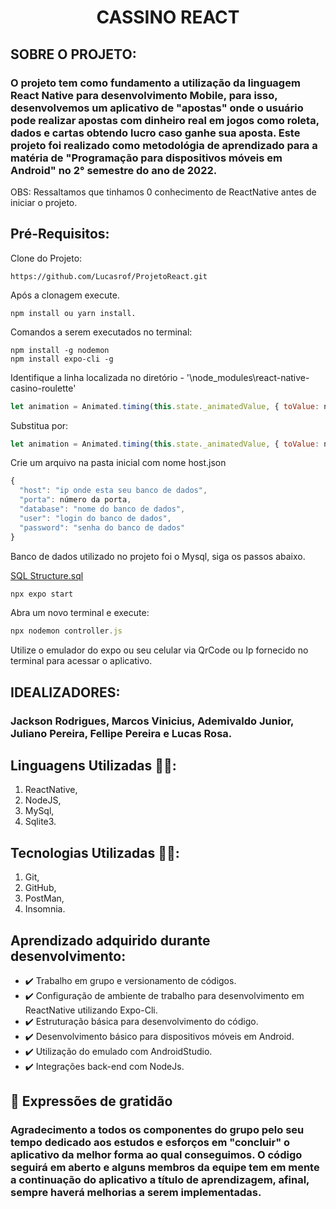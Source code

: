 # <h1 align="center"> **CASSINO REACT** </h1>

## SOBRE O PROJETO:
### O projeto tem como fundamento a utilização da linguagem __React Native__ para desenvolvimento Mobile, para isso, desenvolvemos um aplicativo de "apostas" onde o usuário pode realizar apostas com dinheiro real em jogos como roleta, dados e cartas obtendo lucro caso ganhe sua aposta. Este projeto foi realizado como metodológia de aprendizado para a matéria de "Programação para dispositivos móveis em Android" no 2° semestre do ano de 2022.
OBS: Ressaltamos que tinhamos 0 conhecimento de ReactNative antes de iniciar o projeto.
## Pré-Requisitos:
Clone do Projeto:
```
https://github.com/Lucasrof/ProjetoReact.git
```
Após a clonagem execute.
```
npm install ou yarn install.
```
Comandos a serem executados no terminal:
```
npm install -g nodemon
npm install expo-cli -g
```
Identifique a linha localizada no diretório - '\node_modules\react-native-casino-roulette'
```javascript
let animation = Animated.timing(this.state._animatedValue, { toValue: nextItem, easing, duration })
```
Substitua por:
```javascript
let animation = Animated.timing(this.state._animatedValue, { toValue: nextItem, easing, duration,useNativeDriver:true })
```
Crie um arquivo na pasta inicial com nome host.json
```javascript
{
  "host": "ip onde esta seu banco de dados",
  "porta": número da porta,
  "database": "nome do banco de dados",
  "user": "login do banco de dados",
  "password": "senha do banco de dados"
}
```
Banco de dados utilizado no projeto foi o Mysql, siga os passos abaixo.

<a href="https://github.com/Lucasrof/ProjetoReact/blob/a7c60cd13595193aa46b80df1560c8afdadb4e52/Structure%20Cassino.sql">SQL Structure.sql</a>

```javascript
npx expo start
```
Abra um novo terminal e execute:
```javascript
npx nodemon controller.js
```
Utilize o emulador do expo ou seu celular via QrCode ou Ip fornecido no terminal para acessar o aplicativo. 
## IDEALIZADORES:
### Jackson Rodrigues, Marcos Vinicius, Ademivaldo Junior, Juliano Pereira, Fellipe Pereira e Lucas Rosa.
## Linguagens Utilizadas 👨‍💻:
1. ReactNative, 
2. NodeJS,
3. MySql,
4. Sqlite3.
## Tecnologias Utilizadas 👨‍💻:
1. Git,
2. GitHub,
3. PostMan,
4. Insomnia.
## Aprendizado adquirido durante desenvolvimento:
- ✔️ Trabalho em grupo e versionamento de códigos.
- ✔️ Configuração de ambiente de trabalho para desenvolvimento em ReactNative utilizando Expo-Cli.
- ✔️ Estruturação básica para desenvolvimento do código.
- ✔️ Desenvolvimento básico para dispositivos móveis em Android.
- ✔️ Utilização do emulado com AndroidStudio.
- ✔️ Integrações back-end com NodeJs.
## 🎁 Expressões de gratidão
### Agradecimento a todos os componentes do grupo pelo seu tempo dedicado aos estudos e esforços em "concluir" o aplicativo da melhor forma ao qual conseguimos. O código seguirá em aberto e alguns membros da equipe tem em mente a continuação do aplicativo a título de aprendizagem, afinal, sempre haverá melhorias a serem implementadas.




